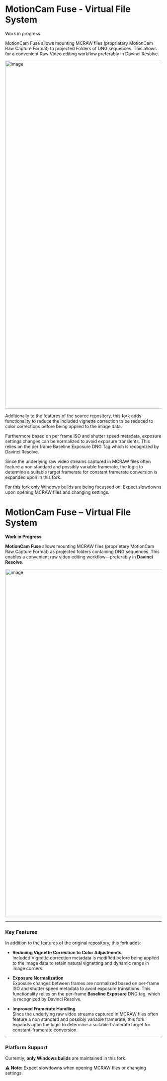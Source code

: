 # MotionCam Fuse - Virtual File System

Work in progress

MotionCam Fuse allows mounting MCRAW files (propriatary MotionCam Raw Capture Format) to projected Folders of DNG sequences. This allows for a convenient Raw Video editing workflow preferably in Davinci Resolve.

<img width="811" height="1120" alt="image" src="https://github.com/user-attachments/assets/7d61ecad-8397-4b9c-a044-c5c018a03867" />

Additionally to the features of the source repository, this fork adds functionality to reduce the included vignette correction to be reduced to color corrections before being applied to the image data. 

Furthermore based on per frame ISO and shutter speed metadata, exposure settings changes can be normalized to avoid exposure transients. This relies on the per frame Baseline Exposure DNG Tag which is recognized by Davinci Resolve. 

Since the underlying raw video streams captured in MCRAW files often feature a non standard and possibly variable framerate, the logic to determine a suitable target framerate for constant framerate conversion is expanded upon in this fork. 


For this fork only Windows builds are being focussed on. Expect slowdowns upon opening MCRAW files and changing settings.



# MotionCam Fuse – Virtual File System

**Work in Progress**

**MotionCam Fuse** allows mounting MCRAW files (proprietary MotionCam Raw Capture Format) as projected folders containing DNG sequences. This enables a convenient raw video editing workflow—preferably in **Davinci Resolve**.

<img width="811" height="1120" alt="image" src="https://github.com/user-attachments/assets/7d61ecad-8397-4b9c-a044-c5c018a03867" />

---

### Key Features

In addition to the features of the original repository, this fork adds:

- **Reducing Vignette Correction to Color Adjustments**  
  Included Vignette correction metadata is modified before being applied to the image data to retain natural vignetting and dynamic range in image corners.

- **Exposure Normalization**  
  Exposure changes between frames are normalized based on per-frame ISO and shutter speed metadata to avoid exposure transitions. This functionality relies on the per-frame **Baseline Exposure** DNG tag, which is recognized by Davinci Resolve.

- **Improved Framerate Handling**  
  Since the underlying raw video streams captured in MCRAW files often feature a non standard and possibly variable framerate, this fork expands upon the logic to determine a suitable framerate target for constant-framerate conversion.

---

### Platform Support

Currently, **only Windows builds** are maintained in this fork.

⚠️ **Note:** Expect slowdowns when opening MCRAW files or changing settings.
